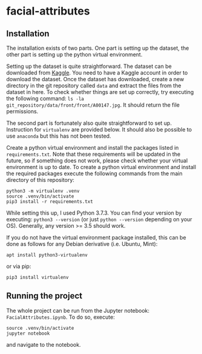 # facial-attributes

## Installation
The installation exists of two parts. One part is setting up the dataset,
the other part is setting up the python virtual environment.

Setting up the dataset is quite straightforward. The dataset can be
downloaded from [Kaggle](https://www.kaggle.com/davidjfisher/illinois-doc-labeled-faces-dataset). 
You need to have a Kaggle account in order to download the dataset.
Once the dataset has downloaded, create a new directory in the git
repository called `data` and extract the files from the dataset in here.
To check whether things are set up correctly, try executing the following
command: `ls -la git_repository/data/front/front/A00147.jpg`. It should
return the file permissions.

The second part is fortunately also quite straightforward to set up.
Instruction for `virtualenv` are provided below. It should also be possible
to use `anaconda` but this has not been tested.

Create a python virtual environment and install the packages listed in
`requirements.txt`. Note that these requirements will be updated in the
future, so if something does not work, please check whether your virtual
environment is up to date. To create a python virtual environment and
install the required packages execute the following commands from the
main directory of this repository:
```
python3 -m virtualenv .venv
source .venv/bin/activate
pip3 install -r requirements.txt
```

While setting this up, I used Python 3.7.3. You can find your version by
executing: `python3 --version` (or just `python --version` depending on
your OS). Generally, any version >= 3.5 should work.

If you do not have the virtual environment package installed, this can be
done as follows for any Debian derivative (i.e. Ubuntu, Mint):
```
apt install python3-virtualenv
```
or via pip:
```
pip3 install virtualenv
```

## Running the project

The whole project can be run from the Jupyter notebook: 
`FacialAttributes.ipynb`. To do so, execute:
```
source .venv/bin/activate
jupyter notebook
```
and navigate to the notebook.
